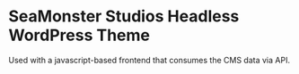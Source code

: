 # SeaMonster Studios Headless WordPress Theme

Used with a javascript-based frontend that consumes the CMS data via API.
